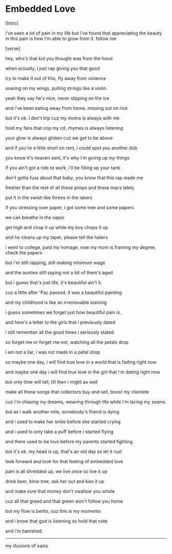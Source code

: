 # Embedded Love

[Intro]

i've seen a lot of pain in my life but i've found that appreciating the beauty in this pain is how I'm able to grow from it. follow me 

[verse]

hey, who's that kid you thought was from the hood

when actually, i just rap giving you that good

try to make it out of this, fly away from violence

soaring on my wings, pulling strings like a violin.

yeah they say he's nice, never slipping on the ice

and i've been eating away from home, missing out on rice

but it's ok. i don't trip cuz my moms is always with me

hold my fans that cop my cd, rhymes is always listening

your glow is always glisten cuz we got to be above

and if you're a little short on rent, i could spot you another dub

you know it's heaven sent, it's why i'm giving up my things

if you ain't got a ride to work, i'll be filling up your tank

don't gotta fuss about that baby, you know that this rap made me 

fresher than the rest of all these pimps and these macs lately

put it in the swish like threes in the lakers

if you stressing over paper, i got some tree and some papers

we can breathe in the vapor

get high and chop it up while my boy chops it up

and he cleans up my taper, please tell the haters

i went to college, paid my homage, now my mom is framing my degree, check the papers

but i'm still rapping, still making minimum wage 

and the aunties still saying not a bit of them's aged

but i guess that's just life, it's beautiful ain't it. 

cuz a little after 'Pac passed, it was a beautiful painting

and my childhood is like an irremovable staining

i guess sometimes we forget just how beautiful pain is.

and here's a letter to the girls that i previously dated

i still remember all the good times i seriously stated

so forget me or forget me not, watching all the petals drop

i am not a liar, i was not made in a petal shop

so maybe one day, i will find true love in a world that is fading right now

and maybe one day i will find true love in the girl that i'm dating right now

but only time will tell, till then i might as well

make all these songs that collectors buy and sell, boost my clientele

cuz i'm chasing my dreams, weaving through life while i'm lacing my seams

but as i walk another mile, somebody's friend is dying

and i used to make her smile before she started crying

and i used to only take a puff before i started flying

and there used to be love before my parents started fighting.

but it's ok. my head is up, that's an old day so let it rust

look forward and look for that feeling of embedded love

pain is all shredded up, we live once so live it up

drink beer, blow tree, ask her out and kiss it up

and make sure that money don't swallow you whole

cuz all that greed and that green won't follow you home

but my flow is bento, cuz this is my momento

and i know that god is listening so hold that note

and i'm banished.


---

my illusions of oasis
